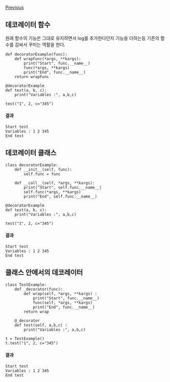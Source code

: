 [Previous](..)
## 데코레이터 함수

원래 함수의 기능은 그대로 유지하면서 log를 추가한다던지 기능을 더하는등 기존의 함수를 감싸서 꾸미는 역활을 한다.

    def decoratorExample(func):
        def wrapFunc(*args, **kargs):
            print("Start", func.__name__)
            func(*args, **kargs)
            print("End", func.__name__)
        return wrapFunc
    
    @decoratorExample
    def test(a, b, c):
        print("Variables :", a,b,c)
        
    test("1", 2, c="345")

#### 결과

    Start test
    Variables : 1 2 345
    End test



## 데코레이터 클래스

    class decoratorExample:
        def __init__(self, func):
            self.func = func
            
        def __call__(self, *args, **kargs):
            print("Start", self.func.__name__)
            self.func(*args, **kargs)
            print("End", self.func.__name__)
    
    @decoratorExample
    def test(a, b, c):
        print("Variables :", a,b,c)
        
    test("1", 2, c="345")

#### 결과

    Start test
    Variables : 1 2 345
    End test



## 클래스 안에서의 데코레이터

    class TestExample:
        def _decorator(func):
            def wrap(self, *args, **kargs) :
                print("Start", func.__name__)
                func(self, *args, **kargs)
                print("End", func.__name__)
            return wrap
    
        @_decorator
        def test(self, a,b,c) :
            print("Variables :", a,b,c)
    
    t = TestExample()
    t.test("1", 2, c="345")

#### 결과

    Start test
    Variables : 1 2 345
    End test